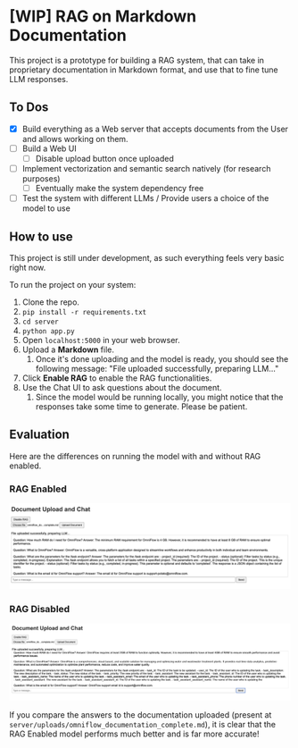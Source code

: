 # [WIP] RAG on Markdown Documentation

This project is a prototype for building a RAG system, that can take in proprietary documentation in Markdown format, and use that to fine tune LLM responses.

## To Dos
- [x] Build everything as a Web server that accepts documents from the User and allows working on them.
- [ ] Build a Web UI
  - [ ] Disable upload button once uploaded
- [ ] Implement vectorization and semantic search natively (for research purposes)
  - [ ] Eventually make the system dependency free
- [ ] Test the system with different LLMs / Provide users a choice of the model to use

## How to use
This project is still under development, as such everything feels very basic right now.

To run the project on your system:
1. Clone the repo.
2. `pip install -r requirements.txt`
3. `cd server`
4. `python app.py`
5. Open `localhost:5000` in your web browser.
6. Upload a **Markdown** file.
   1. Once it's done uploading and the model is ready, you should see the following message: "File uploaded successfully, preparing LLM..."
7. Click **Enable RAG** to enable the RAG functionalities.
8. Use the Chat UI to ask questions about the document.
   1. Since the model would be running locally, you might notice that the responses take some time to generate. Please be patient.

## Evaluation

Here are the differences on running the model with and without RAG enabled.

### RAG Enabled
![RAG Enabled](RAG_Enabled.png)

### RAG Disabled
![RAG Disabled](RAG_Disabled.png)

If you compare the answers to the documentation uploaded (present at `server/uploads/omniflow_documentation_complete.md`), it is clear that the RAG Enabled model performs much better and is far more accurate!